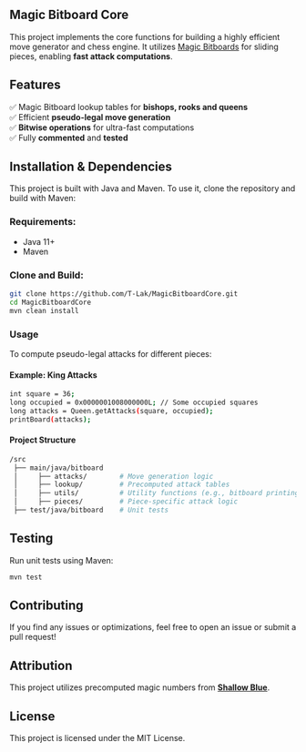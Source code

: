 ## Magic Bitboard Core

This project implements the core functions for building a highly efficient move generator and chess engine. It utilizes [Magic Bitboards](https://www.chessprogramming.org/Magic_Bitboards) for sliding pieces, enabling **fast attack computations**. 

## Features
✅ Magic Bitboard lookup tables for **bishops, rooks and queens**  
✅ Efficient **pseudo-legal move generation**  
✅ **Bitwise operations** for ultra-fast computations  
✅ Fully **commented** and **tested**  

## Installation & Dependencies
This project is built with Java and Maven. To use it, clone the repository and build with Maven:
### Requirements:
- Java 11+
- Maven

### Clone and Build:
```bash
git clone https://github.com/T-Lak/MagicBitboardCore.git
cd MagicBitboardCore
mvn clean install
```

### Usage
To compute pseudo-legal attacks for different pieces:
#### Example: King Attacks
```bash
int square = 36;
long occupied = 0x0000001008000000L; // Some occupied squares
long attacks = Queen.getAttacks(square, occupied);
printBoard(attacks);
```

#### Project Structure
```bash
/src
 ├── main/java/bitboard
 │     ├── attacks/        # Move generation logic
 │     ├── lookup/         # Precomputed attack tables
 │     ├── utils/          # Utility functions (e.g., bitboard printing)
 │     ├── pieces/         # Piece-specific attack logic
 ├── test/java/bitboard    # Unit tests
```

## Testing
Run unit tests using Maven:
```bash
mvn test
```

## Contributing
If you find any issues or optimizations, feel free to open an issue or submit a pull request!

## Attribution
This project utilizes precomputed magic numbers from [**Shallow Blue**](https://github.com/GunshipPenguin/shallow-blue).

## License
This project is licensed under the MIT License.
